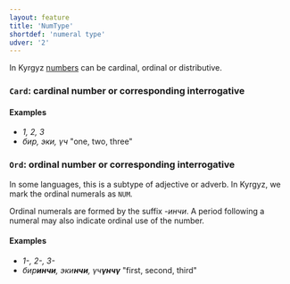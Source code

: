 ```yaml
---
layout: feature
title: 'NumType'
shortdef: 'numeral type'
udver: '2'
---
```


In Kyrgyz [numbers](ky-pos/NUM) can be cardinal, ordinal or distributive.

### <a name="Card">`Card`</a>: cardinal number or corresponding interrogative

#### Examples

* _1, 2, 3_
* _бир, эки, үч_  "one, two, three"


### <a name="Ord">`Ord`</a>: ordinal number or corresponding interrogative

In some languages, this is a subtype of adjective or adverb.
In Kyrgyz, we mark the ordinal numerals as `NUM`.

Ordinal numerals are formed by the suffix _-инчи_.
A period following a numeral may also indicate ordinal use of the number.

#### Examples

* _1-, 2-, 3-_
* _бир<b>инчи</b>,  эки<b>нчи</b>, үч<b>үнчү</b>_  "first, second, third"


<!-- Interlanguage links updated Út 9. května 2023, 20:03:43 CEST -->
